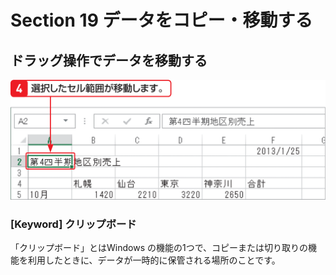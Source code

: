 # Section 19 データをコピー・移動する

## ドラッグ操作でデータを移動する

![](004.png)

### [Keyword] クリップボード

「クリップボード」とはWindows の機能の1つで、コピーまたは切り取りの機能を利用したときに、データが一時的に保管される場所のことです。
